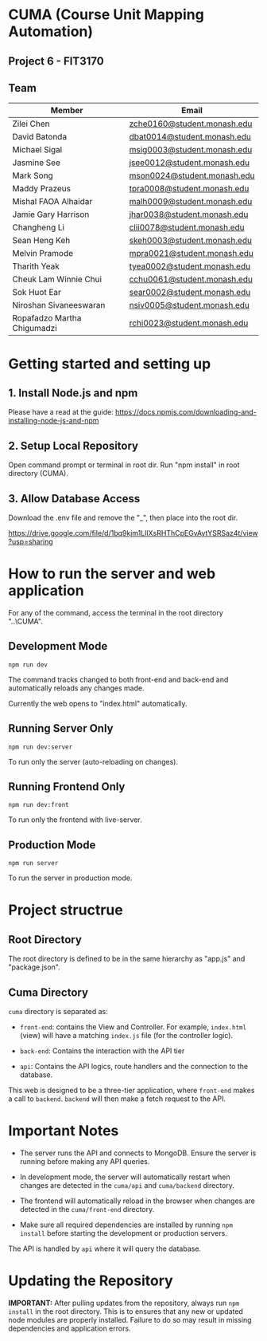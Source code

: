 # CUMA (Course Unit Mapping Automation) 

## Project 6 - FIT3170

## Team

| Member                      | Email                       |
| --------------------------- | --------------------------- |
| Zilei Chen                  | zche0160@student.monash.edu |
| David Batonda               | dbat0014@student.monash.edu |
| Michael Sigal               | msig0003@student.monash.edu |
| Jasmine See                 | jsee0012@student.monash.edu |
| Mark Song                   | mson0024@student.monash.edu |
| Maddy Prazeus               | tpra0008@student.monash.edu |
| Mishal FAOA Alhaidar        | malh0009@student.monash.edu |
| Jamie Gary Harrison         | jhar0038@student.monash.edu |
| Changheng Li                | clii0078@student.monash.edu |
| Sean Heng Keh               | skeh0003@student.monash.edu |
| Melvin Pramode              | mpra0021@student.monash.edu |
| Tharith Yeak                | tyea0002@student.monash.edu |
| Cheuk Lam Winnie Chui       | cchu0061@student.monash.edu |
| Sok Huot Ear                | sear0002@student.monash.edu |
| Niroshan Sivaneeswaran      | nsiv0005@student.monash.edu |
| Ropafadzo Martha Chigumadzi | rchi0023@student.monash.edu |

# Getting started and setting up

## 1. Install Node.js and npm

Please have a read at the guide: 
https://docs.npmjs.com/downloading-and-installing-node-js-and-npm

## 2. Setup Local Repository

Open command prompt or terminal in root dir.
Run "npm install" in root directory (CUMA).

## 3. Allow Database Access

Download the .env file and remove the "_", then place into the root dir.

https://drive.google.com/file/d/1bq9kjm1LlIXsRHThCpEGvAytYSRSaz4t/view?usp=sharing

# How to run the server and web application

For any of the command, access the terminal in the root directory "..\CUMA".

## Development Mode

`npm run dev`

The command tracks changed to both front-end and back-end and automatically reloads any changes made.

Currently the web opens to "index.html" automatically.

## Running Server Only

`npm run dev:server`

To run only the server (auto-reloading on changes).

## Running Frontend Only

`npm run dev:front`

To run only the frontend with live-server.


## Production Mode
`npm run server`

To run the server in production mode.

# Project structrue
## Root Directory

The root directory is defined to be in the same hierarchy as "app.js" and "package.json".

## Cuma Directory

`cuma` directory is separated as:

- `front-end`: contains the View and Controller. For example, `index.html` (view) will have a matching `index.js` file (for the controller logic).

- `back-end`: Contains the interaction with the API tier

- `api`: Contains the API logics, route handlers and the connection to the database.

  
This web is designed to be a three-tier application, where `front-end` makes a call to `backend`. `backend` will then make a fetch request to the API.

# Important Notes

- The server runs the API and connects to MongoDB. Ensure the server is running before making any API queries.

- In development mode, the server will automatically restart when changes are detected in the `cuma/api` and `cuma/backend` directory.

- The frontend will automatically reload in the browser when changes are detected in the `cuma/front-end` directory.

- Make sure all required dependencies are installed by running `npm install` before starting the development or production servers.

The API is handled by `api` where it will query the database.

# Updating the Repository

**IMPORTANT:** After pulling updates from the repository, always run `npm install` in the root directory. This is to ensures that any new or updated node modules are properly installed. Failure to do so may result in missing dependencies and application errors.



